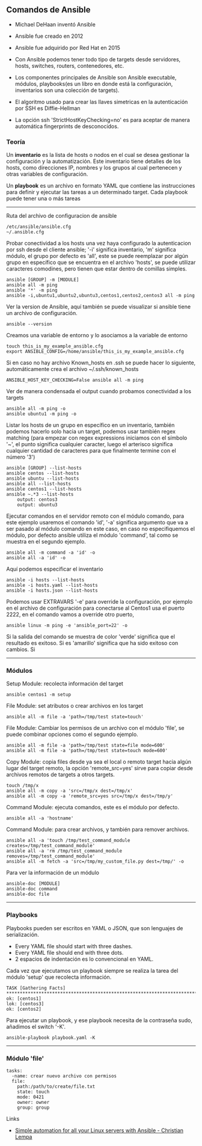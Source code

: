 ## Comandos de Ansible

- Michael DeHaan inventó Ansible

- Ansible fue creado en 2012

- Ansible fue adquirido por Red Hat en 2015

- Con Ansible podemos tener todo tipo de targets desde servidores, hosts, switches, routers, contenedores, etc.

- Los componentes principales de Ansible son Ansible executable, módulos, playbooks(es un libro en donde está la configuración, inventarios son una colección de targets).

- El algoritmo usado para crear las llaves simetricas en la autenticación por SSH es Diffie-Hellman

- La opción ssh 'StrictHostKeyChecking=no' es para aceptar de manera automática fingerprints de desconocidos.

### Teoría

Un **inventario** es la lista de hosts o nodos en el cual se desea gestionar la configuración y la automatización. Este inventario tiene detalles de los hosts, como direcciones IP, nombres y los grupos al cual pertenecen y otras variables de configuración. 

Un **playbook** es un archivo en formato YAML que contiene las instrucciones para definir y ejecutar las tareas a un determinado target. Cada playbook puede tener una o más tareas

---

Ruta del archivo de configuracion de ansible

	/etc/ansible/ansible.cfg
	~/.ansible.cfg

Probar conectividad a los hosts una vez haya configurado la autenticacion por ssh desde el cliente ansible; '-i' significa inventario, 'm' significa módulo, el grupo por defecto es 'all', este se puede reemplazar por algún grupo en específico que se encuentra en el archivo 'hosts', se puede utilizar caracteres comodines, pero tienen que estar dentro de comillas simples.

	ansible [GROUP] -m [MODULE]
	ansible all -m ping
	ansible '*' -m ping
	ansible -i,ubuntu1,ubuntu2,ubuntu3,centos1,centos2,centos3 all -m ping

Ver la version de Ansible, aquí también se puede visualizar si ansible tiene un archivo de configuración.

	ansible --version
	
Creamos una variable de entorno y lo asociamos a la variable de entorno
	
	touch this_is_my_example_ansible.cfg
	export ANSIBLE_CONFIG=/home/ansible/this_is_my_example_ansible.cfg

Si en caso no hay archivo Known_hosts en .ssh se puede hacer lo siguiente, automáticamente crea el archivo ~/.ssh/known_hosts

	ANSIBLE_HOST_KEY_CHECKING=False ansible all -m ping

Ver de manera condensada el output cuando probamos conectividad a los targets

	ansible all -m ping -o
	ansible ubuntu1 -m ping -o
	
Listar los hosts de un grupo en específico en un inventario, también podemos hacerlo solo hacia un target, podemos usar también regex matching (para empezar con regex expressions iniciamos con el símbolo '~', el punto significa cualquier caracter, luego el arterisco significa cualquier cantidad de caracteres para que finalmente termine con el número '3')

	ansible [GROUP] --list-hosts
	ansible centos --list-hosts
	ansible ubuntu --list-hosts
	ansible all --list-hosts
	ansible centos1 --list-hosts
	ansible ~.*3 --list-hosts
		output: centos3
		output: ubuntu3

Ejecutar comandos en el servidor remoto con el módulo comando, para este ejemplo usaremos el comando 'id', '-a' significa argumento que va a ser pasado al módulo comando en este caso, en caso no especifiquemos el módulo, por defecto ansible utiliza el módulo 'command', tal como se muestra en el segundo ejemplo.

	ansible all -m command -a 'id' -o
	ansible all -a 'id' -o

Aquí podemos especificar el inventario

	ansible -i hosts --list-hosts
	ansible -i hosts.yaml --list-hosts
	ansible -i hosts.json --list-hosts

Podemos usar EXTRAVARS '-e' para override la configuración, por ejemplo en el archivo de configuración para conectarse al Centos1 usa el puerto 2222, en el comando vamos a override otro puerto,

	ansible linux -m ping -e 'ansible_port=22' -o


Si la salida del comando se muestra de color 'verde' significa que el resultado es exitoso. Si es 'amarillo' significa que ha sido exitoso con cambios. Si 

---

### Módulos

Setup Module: recolecta información del target

	ansible centos1 -m setup

File Module: set atributos o crear archivos en los target

	ansible all -m file -a 'path=/tmp/test state=touch'

File Module: Cambiar los permisos de un archivo con el módulo 'file', se puede combinar opciones como el segundo ejemplo.

	ansible all -m file -a 'path=/tmp/test state=file mode=600'
	ansible all -m file -a 'path=/tmp/test state=touch mode=600'

Copy Module: copia files desde ya sea el local o remoto target hacia algún lugar del target remoto, la opción 'remote_src=yes' sirve para copiar desde archivos remotos de targets a otros targets.
	
	touch /tmp/x
	ansible all -m copy -a 'src=/tmp/x dest=/tmp/x'
	ansible all -m copy -a 'remote_src=yes src=/tmp/x dest=/tmp/y'

Command Module: ejecuta comandos, este es el módulo por defecto.

	ansible all -a 'hostname'

Command Module: para crear archivos, y también para remover archivos.

	ansible all -a 'touch /tmp/test_command_module creates=/tmp/test_command_module'
	ansible all -a 'rm /tmp/test_command_module removes=/tmp/test_command_module'
	ansible all -m fetch -a 'src=/tmp/my_custom_file.py dest=/tmp/' -o

Para ver la información de un módulo
	
	ansible-doc [MODULE]
	ansible-doc command
	ansible-doc file

---

### Playbooks

Playbooks pueden ser escritos en YAML o JSON, que son lenguajes de serialización.

- Every YAML file should start with three dashes.
- Every YAML file should end with three dots.
- 2 espacios de indentación es lo convencional en YAML.

Cada vez que ejecutamos un playbook siempre se realiza la tarea del módulo 'setup' que recolecta información. 

	TASK [Gathering Facts] ******************************************************************************
	ok: [centos1]
	lok: [centos3]
	ok: [centos2]

Para ejecutar un playbook, y ese playbook necesita de la contraseña sudo, añadimos el switch '-K'.

	ansible-playbook playbook.yaml -K

---

### Módulo 'file' 

	tasks:
	  -name: crear nuevo archivo con permisos
	  file:
	    path:/path/to/create/file.txt
		state: touch
		mode: 0421
		owner: owner
		group: group

Links

- [Simple automation for all your Linux servers with Ansible - Christian Lempa](https://www.youtube.com/watch?v=uR1_hlHxvhc&ab_channel=ChristianLempa)
